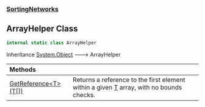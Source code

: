 ### [SortingNetworks](SortingNetworks.md 'SortingNetworks')

## ArrayHelper Class

```csharp
internal static class ArrayHelper
```

Inheritance [System.Object](https://docs.microsoft.com/en-us/dotnet/api/System.Object 'System.Object') &#129106; ArrayHelper

| Methods | |
| :--- | :--- |
| [GetReference&lt;T&gt;(T[])](SortingNetworks.ArrayHelper.GetReference_T_(T[]).md 'SortingNetworks.ArrayHelper.GetReference<T>(T[])') | Returns a reference to the first element within a given [T](SortingNetworks.ArrayHelper.GetReference_T_(T[]).md#SortingNetworks.ArrayHelper.GetReference_T_(T[]).T 'SortingNetworks.ArrayHelper.GetReference<T>(T[]).T') array, with no bounds checks. |
